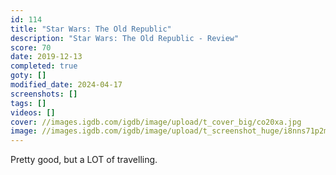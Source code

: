```yaml
---
id: 114
title: "Star Wars: The Old Republic"
description: "Star Wars: The Old Republic - Review"
score: 70
date: 2019-12-13
completed: true
goty: []
modified_date: 2024-04-17
screenshots: []
tags: []
videos: []
cover: //images.igdb.com/igdb/image/upload/t_cover_big/co20xa.jpg
image: //images.igdb.com/igdb/image/upload/t_screenshot_huge/i8nns71p2m4nzy6u0b26.jpg
---
```

Pretty good, but a LOT of travelling.